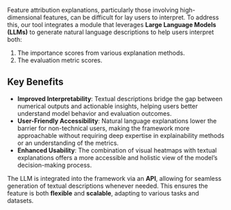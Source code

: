 Feature attribution explanations, particularly those involving high-dimensional features, can be difficult for lay users to interpret. To address this, our tool integrates a module that leverages **Large Language Models (LLMs)** to generate natural language descriptions to help users interpret both:

1. The importance scores from various explanation methods.
2. The evaluation metric scores.

## Key Benefits

- **Improved Interpretability**: Textual descriptions bridge the gap between numerical outputs and actionable insights, helping users better understand model behavior and evaluation outcomes.
- **User-Friendly Accessibility**: Natural language explanations lower the barrier for non-technical users, making the framework more approachable without requiring deep expertise in explainability methods or an understanding of the metrics.
- **Enhanced Usability**: The combination of visual heatmaps with textual explanations offers a more accessible and holistic view of the model’s decision-making process.

The LLM is integrated into the framework via an **API**, allowing for seamless generation of textual descriptions whenever needed. This ensures the feature is both **flexible** and **scalable**, adapting to various tasks and datasets.
